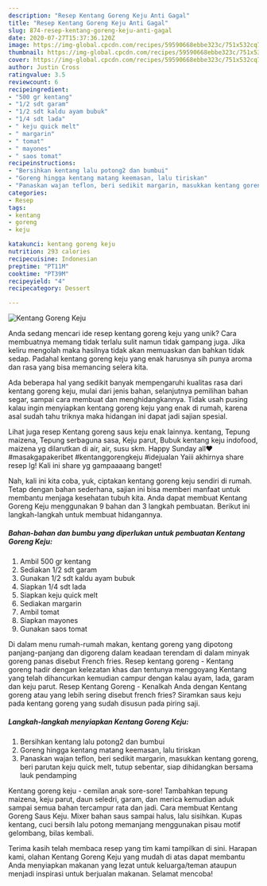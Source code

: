 ```yaml
---
description: "Resep Kentang Goreng Keju Anti Gagal"
title: "Resep Kentang Goreng Keju Anti Gagal"
slug: 874-resep-kentang-goreng-keju-anti-gagal
date: 2020-07-27T15:37:36.120Z
image: https://img-global.cpcdn.com/recipes/59590668ebbe323c/751x532cq70/kentang-goreng-keju-foto-resep-utama.jpg
thumbnail: https://img-global.cpcdn.com/recipes/59590668ebbe323c/751x532cq70/kentang-goreng-keju-foto-resep-utama.jpg
cover: https://img-global.cpcdn.com/recipes/59590668ebbe323c/751x532cq70/kentang-goreng-keju-foto-resep-utama.jpg
author: Justin Cross
ratingvalue: 3.5
reviewcount: 6
recipeingredient:
- "500 gr kentang"
- "1/2 sdt garam"
- "1/2 sdt kaldu ayam bubuk"
- "1/4 sdt lada"
- " keju quick melt"
- " margarin"
- " tomat"
- " mayones"
- " saos tomat"
recipeinstructions:
- "Bersihkan kentang lalu potong2 dan bumbui"
- "Goreng hingga kentang matang keemasan, lalu tiriskan"
- "Panaskan wajan teflon, beri sedikit margarin, masukkan kentang goreng, beri parutan keju quick melt, tutup sebentar, siap dihidangkan bersama lauk pendamping"
categories:
- Resep
tags:
- kentang
- goreng
- keju

katakunci: kentang goreng keju 
nutrition: 293 calories
recipecuisine: Indonesian
preptime: "PT11M"
cooktime: "PT39M"
recipeyield: "4"
recipecategory: Dessert

---
```



![Kentang Goreng Keju](https://img-global.cpcdn.com/recipes/59590668ebbe323c/751x532cq70/kentang-goreng-keju-foto-resep-utama.jpg)

Anda sedang mencari ide resep kentang goreng keju yang unik? Cara membuatnya memang tidak terlalu sulit namun tidak gampang juga. Jika keliru mengolah maka hasilnya tidak akan memuaskan dan bahkan tidak sedap. Padahal kentang goreng keju yang enak harusnya sih punya aroma dan rasa yang bisa memancing selera kita.

Ada beberapa hal yang sedikit banyak mempengaruhi kualitas rasa dari kentang goreng keju, mulai dari jenis bahan, selanjutnya pemilihan bahan segar, sampai cara membuat dan menghidangkannya. Tidak usah pusing kalau ingin menyiapkan kentang goreng keju yang enak di rumah, karena asal sudah tahu triknya maka hidangan ini dapat jadi sajian spesial.

Lihat juga resep Kentang goreng saus keju enak lainnya. kentang, Tepung maizena, Tepung serbaguna sasa, Keju parut, Bubuk kentang keju indofood, maizena yg dilarutkan di air, air, susu skm. Happy Sunday all❤️ #masakgapakeribet #kentanggorengkeju #idejualan Yaiii akhirnya share resep lg! Kali ini share yg gampaaaang banget!


Nah, kali ini kita coba, yuk, ciptakan kentang goreng keju sendiri di rumah. Tetap dengan bahan sederhana, sajian ini bisa memberi manfaat untuk membantu menjaga kesehatan tubuh kita. Anda dapat membuat Kentang Goreng Keju menggunakan 9 bahan dan 3 langkah pembuatan. Berikut ini langkah-langkah untuk membuat hidangannya.

<!--inarticleads1-->

##### Bahan-bahan dan bumbu yang diperlukan untuk pembuatan Kentang Goreng Keju:

1. Ambil 500 gr kentang
1. Sediakan 1/2 sdt garam
1. Gunakan 1/2 sdt kaldu ayam bubuk
1. Siapkan 1/4 sdt lada
1. Siapkan  keju quick melt
1. Sediakan  margarin
1. Ambil  tomat
1. Siapkan  mayones
1. Gunakan  saos tomat


Di dalam menu rumah-rumah makan, kentang goreng yang dipotong panjang-panjang dan digoreng dalam keadaan terendam di dalam minyak goreng panas disebut French fries. Resep kentang goreng - Kentang goreng hadir dengan kelezatan khas dan tentunya menggoyang Kentang yang telah dihancurkan kemudian campur dengan kalau ayam, lada, garam dan keju parut. Resep Kentang Goreng - Kenalkah Anda dengan Kentang goreng atau yang lebih sering disebut french fries? Siramkan saus keju pada kentang goreng yang sudah disusun pada piring saji. 

<!--inarticleads2-->

##### Langkah-langkah menyiapkan Kentang Goreng Keju:

1. Bersihkan kentang lalu potong2 dan bumbui
1. Goreng hingga kentang matang keemasan, lalu tiriskan
1. Panaskan wajan teflon, beri sedikit margarin, masukkan kentang goreng, beri parutan keju quick melt, tutup sebentar, siap dihidangkan bersama lauk pendamping


Kentang goreng keju - cemilan anak sore-sore! Tambahkan tepung maizena, keju parut, daun seledri, garam, dan merica kemudian aduk sampai semua bahan tercampur rata dan jadi. Cara membuat Kentang Goreng Saus Keju. Mixer bahan saus sampai halus, lalu sisihkan. Kupas kentang, cuci bersih lalu potong memanjang menggunakan pisau motif gelombang, bilas kembali. 

Terima kasih telah membaca resep yang tim kami tampilkan di sini. Harapan kami, olahan Kentang Goreng Keju yang mudah di atas dapat membantu Anda menyiapkan makanan yang lezat untuk keluarga/teman ataupun menjadi inspirasi untuk berjualan makanan. Selamat mencoba!

